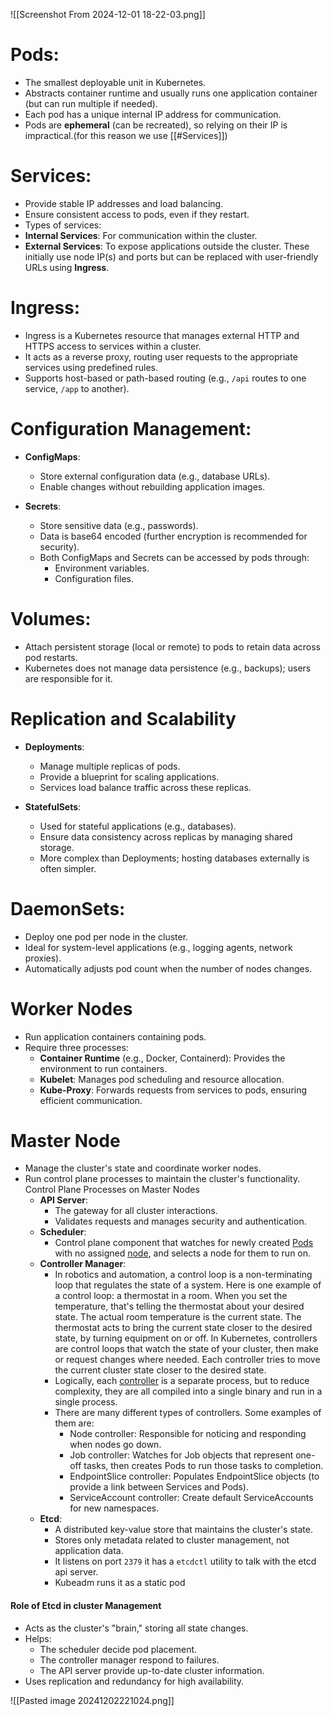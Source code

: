 ![[Screenshot From 2024-12-01 18-22-03.png]]

# **Pods**:

- The smallest deployable unit in Kubernetes.
- Abstracts container runtime and usually runs one application container (but can run multiple if needed).
- Each pod has a unique internal IP address for communication.
- Pods are **ephemeral** (can be recreated), so relying on their IP is impractical.(for this reason we use [[#Services]])
# **Services**:

- Provide stable IP addresses and load balancing.
- Ensure consistent access to pods, even if they restart.
- Types of services:
- **Internal Services**: For communication within the cluster.
- **External Services**: To expose applications outside the cluster. These initially use node IP(s) and ports but can be replaced with user-friendly URLs using **Ingress**.

# **Ingress**:

- Ingress is a Kubernetes resource that manages external HTTP and HTTPS access to services within a cluster.
- It acts as a reverse proxy, routing user requests to the appropriate services using predefined rules.
- Supports host-based or path-based routing (e.g., `/api` routes to one service, `/app` to another).
# **Configuration Management**:

- **ConfigMaps**:
    - Store external configuration data (e.g., database URLs).
    - Enable changes without rebuilding application images.

- **Secrets**:
    - Store sensitive data (e.g., passwords).
    - Data is base64 encoded (further encryption is recommended for security).
    - Both ConfigMaps and Secrets can be accessed by pods through:
        - Environment variables.
        - Configuration files.

# **Volumes**:

- Attach persistent storage (local or remote) to pods to retain data across pod restarts.
- Kubernetes does not manage data persistence (e.g., backups); users are responsible for it.

# **Replication and Scalability**

- **Deployments**:
    - Manage multiple replicas of pods.
    - Provide a blueprint for scaling applications.
    - Services load balance traffic across these replicas.

- **StatefulSets**:    
    - Used for stateful applications (e.g., databases).
    - Ensure data consistency across replicas by managing shared storage.
    - More complex than Deployments; hosting databases externally is often simpler.

# **DaemonSets**:

- Deploy one pod per node in the cluster.
- Ideal for system-level applications (e.g., logging agents, network proxies).
- Automatically adjusts pod count when the number of nodes changes.

# Worker Nodes
- Run application containers containing pods.
- Require three processes:
    - **Container Runtime** (e.g., Docker, Containerd): Provides the environment to run containers.
    - **Kubelet**: Manages pod scheduling and resource allocation.
    - **Kube-Proxy**: Forwards requests from services to pods, ensuring efficient communication.

# Master Node
- Manage the cluster's state and coordinate worker nodes.
- Run control plane processes to maintain the cluster's functionality.
	Control Plane Processes on Master Nodes
	- **API Server**:    
	    - The gateway for all cluster interactions.
	    - Validates requests and manages security and authentication.
	- **Scheduler**:
	    - Control plane component that watches for newly created [Pods](https://kubernetes.io/docs/concepts/workloads/pods/) with no assigned [node](https://kubernetes.io/docs/concepts/architecture/nodes/), and selects a node for them to run on.
	- **Controller Manager**:
		- In robotics and automation, a control loop is a non-terminating loop that regulates the state of a system.
		  Here is one example of a control loop: a thermostat in a room.
		  When you set the temperature, that's telling the thermostat about your desired state. The actual room temperature is the current state. The thermostat acts to bring the current state closer to the desired state, by turning equipment on or off. In Kubernetes, controllers are control loops that watch the state of your cluster, then make or request changes where needed. Each controller tries to move the current cluster state closer to the desired state.
	    - Logically, each [controller](https://kubernetes.io/docs/concepts/architecture/controller/) is a separate process, but to reduce complexity, they are all compiled into a single binary and run in a single process.
	    - There are many different types of controllers. Some examples of them are:
			- Node controller: Responsible for noticing and responding when nodes go down.
			- Job controller: Watches for Job objects that represent one-off tasks, then creates Pods to run those tasks to completion.
			- EndpointSlice controller: Populates EndpointSlice objects (to provide a link between Services and Pods).
			- ServiceAccount controller: Create default ServiceAccounts for new namespaces.
	- **Etcd**:
	    - A distributed key-value store that maintains the cluster's state.
	    - Stores only metadata related to cluster management, not application data.
	    - It listens on port `2379` it has a `etcdctl` utility to talk with the etcd api server.
	    - Kubeadm runs it as a static pod 
#### Role of Etcd in cluster Management
- Acts as the cluster's "brain," storing all state changes.
- Helps:
    - The scheduler decide pod placement.
    - The controller manager respond to failures.
    - The API server provide up-to-date cluster information.
- Uses replication and redundancy for high availability.

![[Pasted image 20241202221024.png]]

